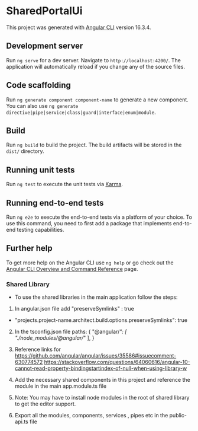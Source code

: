 # SharedPortalUi

This project was generated with [Angular CLI](https://github.com/angular/angular-cli) version 16.3.4.

## Development server

Run `ng serve` for a dev server. Navigate to `http://localhost:4200/`. The application will automatically reload if you change any of the source files.

## Code scaffolding

Run `ng generate component component-name` to generate a new component. You can also use `ng generate directive|pipe|service|class|guard|interface|enum|module`.

## Build

Run `ng build` to build the project. The build artifacts will be stored in the `dist/` directory.

## Running unit tests

Run `ng test` to execute the unit tests via [Karma](https://karma-runner.github.io).

## Running end-to-end tests

Run `ng e2e` to execute the end-to-end tests via a platform of your choice. To use this command, you need to first add a package that implements end-to-end testing capabilities.

## Further help

To get more help on the Angular CLI use `ng help` or go check out the [Angular CLI Overview and Command Reference](https://angular.io/cli) page.

 ### Shared Library

 
 - To use the shared libraries in the main application follow the steps:
 1. In angular.json file add "preserveSymlinks" : true
  - "projects.project-name.architect.build.options.preserveSymlinks": true
 2. In the tsconfig.json file
 paths: {
   "@angular/*": [
      "./node_modules/@angular/*"
   ],
}

3. Reference links for
https://github.com/angular/angular/issues/35586#issuecomment-630774572
https://stackoverflow.com/questions/64060616/angular-10-cannot-read-property-bindingstartindex-of-null-when-using-library-w

3. Add the necessary shared components in this project and reference the module in the main app.module.ts file
4. Note: You may have to install node modules in the root of shared library to get the editor support.
5. Export all the modules, components, services , pipes etc in the public-api.ts file



